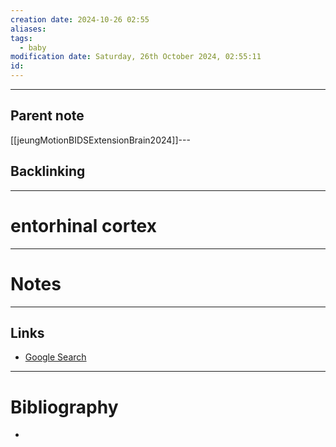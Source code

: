 ```yaml
---
creation date: 2024-10-26 02:55
aliases: 
tags:
  - baby
modification date: Saturday, 26th October 2024, 02:55:11
id:
---
```

---

## Parent note
[[jeungMotionBIDSExtensionBrain2024]]---
## Backlinking


---
# entorhinal cortex


---
# Notes


---
## Links
- [Google Search](https://www.google.com/search?q=entorhinal+cortex)

---
# Bibliography
+ 
